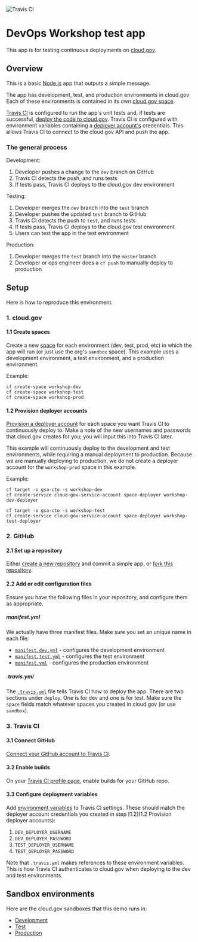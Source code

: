 ![Travis CI](https://travis-ci.org/jfredrickson5/DevOps-workshop-app.svg?branch=dev)

# DevOps Workshop test app

This app is for testing continuous deployments on [cloud.gov](https://cloud.gov).

## Overview

This is a basic [Node.js](https://nodejs.org) app that outputs a simple message.

The app has development, test, and production environments in cloud.gov Each of these environments is contained in its own [cloud.gov space](https://cloud.gov/docs/getting-started/concepts/#spaces).

[Travis CI](https://travis-ci.org/) is configured to run the app's unit tests and, if tests are successful, [deploy the code to cloud.gov](https://cloud.gov/docs/apps/continuous-deployment/). Travis CI is configured with environment variables containing a [deployer account's](https://cloud.gov/docs/apps/continuous-deployment/#provisioning-deployment-credentials) credentials. This allows Travis CI to connect to the cloud.gov API and push the app.

### The general process

Development:

1. Developer pushes a change to the `dev` branch on GitHub
2. Travis CI detects the push, and runs tests
3. If tests pass, Travis CI deploys to the cloud.gov dev environment

Testing:

1. Developer merges the `dev` branch into the `test` branch
2. Developer pushes the updated `test` branch to GitHub
3. Travis CI detects the push to `test`, and runs tests
4. If tests pass, Travis CI deploys to the cloud.gov test environment
5. Users can test the app in the test environment

Production:

1. Developer merges the `test` branch into the `master` branch
2. Developer or ops engineer does a `cf push` to manually deploy to production

## Setup

Here is how to reproduce this environment.

### 1. cloud.gov

#### 1.1 Create spaces

Create a new [space](https://cloud.gov/docs/getting-started/concepts/#spaces) for each environment (dev, test, prod, etc) in which the app will run (or just use the org's `sandbox` space). This example uses a development environment, a test environment, and a production environment.

Example:

```
cf create-space workshop-dev
cf create-space workshop-test
cf create-space workshop-prod
```

#### 1.2 Provision deployer accounts

[Provision a deployer account](https://cloud.gov/docs/apps/continuous-deployment/#provisioning-deployment-credentials) for each space you want Travis CI to continuously deploy to. Make a note of the new usernames and passwords that cloud.gov creates for you; you will input this into Travis CI later.

This example will continuously deploy to the development and test environments, while requiring a manual deployment to production. Because we are manually deploying to production, we do not create a deployer account for the `workshop-prod` space in this example.

Example:
```
cf target -o gsa-cto -s workshop-dev
cf create-service cloud-gov-service-account space-deployer workshop-dev-deployer

cf target -o gsa-cto -s workshop-test
cf create-service cloud-gov-service-account space-deployer workshop-test-deployer
```

### 2. GitHub

#### 2.1 Set up a repository

Either [create a new repository](https://help.github.com/articles/create-a-repo/) and commit a simple app, or [fork this repository](https://help.github.com/articles/fork-a-repo/).

#### 2.2 Add or edit configuration files

Ensure you have the following files in your repository, and configure them as appropriate.

##### manifest.yml

We actually have three manifest files. Make sure you set an unique name in each file:

* [`manifest.dev.yml`](manifest.dev.yml) - configures the development environment
* [`manifest.test.yml`](manifest.test.yml) - configures the test environment
* [`manifest.yml`](manifest.yml) - configures the production environment

##### .travis.yml

The [`.travis.yml`](.travis.yml) file tells Travis CI how to deploy the app. There are two sections under `deploy`. One is for dev and one is for test. Make sure the `space` fields match whatever spaces you created in cloud.gov (or use `sandbox`).

### 3. Travis CI

#### 3.1 Connect GitHub

[Connect your GitHub account to Travis CI](https://docs.travis-ci.com/user/for-beginners).

#### 3.2 Enable builds

On your [Travis CI profile page](https://travis-ci.org/profile), enable builds for your GitHub repo.

#### 3.3 Configure deployment variables

Add [environment variables](https://docs.travis-ci.com/user/environment-variables/#Defining-Variables-in-Repository-Settings) to Travis CI settings. These should match the deployer account credentials you created in step [1.2](1.2 Provision deployer accounts):
  1. `DEV_DEPLOYER_USERNAME`
  2. `DEV_DEPLOYER_PASSWORD`
  3. `TEST_DEPLOYER_USERNAME`
  4. `TEST_DEPLOYER_PASSWORD`

Note that `.travis.yml` makes references to these environment variables. This is how Travis CI authenticates to cloud.gov when deploying to the dev and test environments.

## Sandbox environments

Here are the cloud.gov sandboxes that this demo runs in:

* [Development](https://workshop-app-dev.app.cloud.gov/)
* [Test](https://workshop-app-test.app.cloud.gov/)
* [Production](https://workshop-app.app.cloud.gov/)
